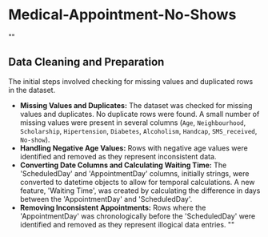 # Medical-Appointment-No-Shows
""

## Data Cleaning and Preparation

The initial steps involved checking for missing values and duplicated rows in the dataset.

*   **Missing Values and Duplicates:** The dataset was checked for missing values and duplicates. No duplicate rows were found. A small number of missing values were present in several columns (`Age`, `Neighbourhood`, `Scholarship`, `Hipertension`, `Diabetes`, `Alcoholism`, `Handcap`, `SMS_received`, `No-show`).
*   **Handling Negative Age Values:** Rows with negative age values were identified and removed as they represent inconsistent data.
*   **Converting Date Columns and Calculating Waiting Time:** The 'ScheduledDay' and 'AppointmentDay' columns, initially strings, were converted to datetime objects to allow for temporal calculations. A new feature, 'Waiting Time', was created by calculating the difference in days between the 'AppointmentDay' and 'ScheduledDay'.
*   **Removing Inconsistent Appointments:** Rows where the 'AppointmentDay' was chronologically before the 'ScheduledDay' were identified and removed as they represent illogical data entries.
""
